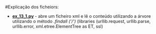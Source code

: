 #Explicação dos ficheiors:
* [__ex_13_1.py__](https://github.com/Bombjack88/Python-for-Everybody--PY4E-/blob/main/Pyton_Codes/Using%20Python%20to%20Access%20Web%20Data/7.XML/ex_13_1.py) - abre um ficheiro xml e lê o conteúdo utilizando a árvore utilizando o método *.findall ('/')* (libraries (urllib.request, urllib.parse, urllib.error, xml.etree.ElementTree as ET, ssl) 
